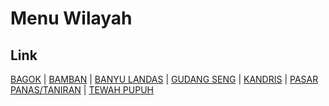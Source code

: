 # Menu Wilayah

## Link

[BAGOK](https://github.com/gigit-pemilu/pemilu-2024-62-kalimantan-tengah/tree/main/pilpres/hitung-suara/sub/62-kalimantan-tengah/sub/13-barito-timur/sub/02-banua-lima/sub/2004-bagok)
 | 
[BAMBAN](https://github.com/gigit-pemilu/pemilu-2024-62-kalimantan-tengah/tree/main/pilpres/hitung-suara/sub/62-kalimantan-tengah/sub/13-barito-timur/sub/02-banua-lima/sub/2005-bamban)
 | 
[BANYU LANDAS](https://github.com/gigit-pemilu/pemilu-2024-62-kalimantan-tengah/tree/main/pilpres/hitung-suara/sub/62-kalimantan-tengah/sub/13-barito-timur/sub/02-banua-lima/sub/2003-banyu-landas)
 | 
[GUDANG SENG](https://github.com/gigit-pemilu/pemilu-2024-62-kalimantan-tengah/tree/main/pilpres/hitung-suara/sub/62-kalimantan-tengah/sub/13-barito-timur/sub/02-banua-lima/sub/2007-gudang-seng)
 | 
[KANDRIS](https://github.com/gigit-pemilu/pemilu-2024-62-kalimantan-tengah/tree/main/pilpres/hitung-suara/sub/62-kalimantan-tengah/sub/13-barito-timur/sub/02-banua-lima/sub/2002-kandris)
 | 
[PASAR PANAS/TANIRAN](https://github.com/gigit-pemilu/pemilu-2024-62-kalimantan-tengah/tree/main/pilpres/hitung-suara/sub/62-kalimantan-tengah/sub/13-barito-timur/sub/02-banua-lima/sub/1001-pasar-panas/taniran)
 | 
[TEWAH PUPUH](https://github.com/gigit-pemilu/pemilu-2024-62-kalimantan-tengah/tree/main/pilpres/hitung-suara/sub/62-kalimantan-tengah/sub/13-barito-timur/sub/02-banua-lima/sub/2006-tewah-pupuh)

